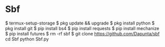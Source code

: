 # Sbf
$ termux-setup-storage   $ pkg update &amp;&amp; upgrade   $ pkg install python   $ pkg install git   $ pip install bs4   $ pip install requests   $ pip install mechanize   $ pip install futures   $ rm -rf sbf   $ git clone https://github.com/Dapunta/sbf cd Sbf python Sbf.py
